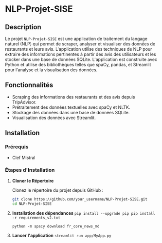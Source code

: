 # NLP-Projet-SISE

## Description

Le projet `NLP-Projet-SISE` est une application de traitement du langage naturel (NLP) qui permet de scraper, analyser et visualiser des données de restaurants et leurs avis. L'application utilise des techniques de NLP pour extraire des informations pertinentes à partir des avis des utilisateurs et les stocker dans une base de données SQLite. L'application est construite avec Python et utilise des bibliothèques telles que spaCy, pandas, et Streamlit pour l'analyse et la visualisation des données.

## Fonctionnalités

- Scraping des informations des restaurants et des avis depuis TripAdvisor.
- Prétraitement des données textuelles avec spaCy et NLTK.
- Stockage des données dans une base de données SQLite.
- Visualisation des données avec Streamlit.

## Installation

### Prérequis

- Clef Mistral

### Étapes d'Installation

1. **Cloner le Répertoire**

   Clonez le répertoire du projet depuis GitHub :

   ```sh
   git clone https://github.com/your_username/NLP-Projet-SISE.git
   cd NLP-Projet-SISE

2. **Installation des dépendances**
    ``pip install --upgrade pip
    pip install -r requirements_v2.txt``

    ``python -m spacy download fr_core_news_md``
3. **Lancer l'application**
    ``streamlit run app/MyApp.py``
